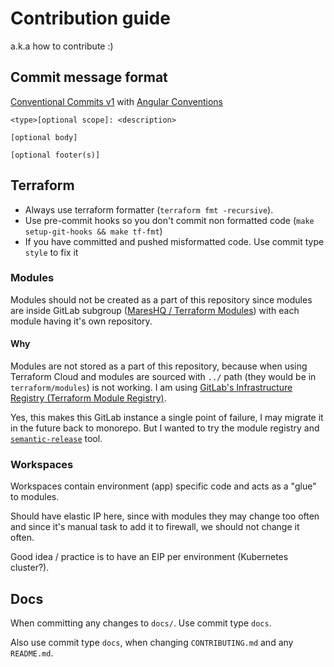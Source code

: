 # Contribution guide

a.k.a how to contribute :)

## Commit message format

[Conventional Commits v1](https://www.conventionalcommits.org/en/v1.0.0/#specification) with [Angular Conventions](https://github.com/angular/angular/blob/22b96b9/CONTRIBUTING.md#-commit-message-guidelines)


```
<type>[optional scope]: <description>

[optional body]

[optional footer(s)]
```

## Terraform

- Always use terraform formatter (`terraform fmt -recursive`).
- Use pre-commit hooks so you don't commit non formatted code (`make setup-git-hooks && make tf-fmt`)
- If you have committed and pushed misformatted code. Use commit type `style` to fix it

### Modules

Modules should not be created as a part of this repository since modules are inside GitLab subgroup ([MaresHQ / Terraform Modules](https://gitlab.mareshq.com/mareshq/terraform-modules)) with each module having it's own repository.

#### Why

Modules are not stored as a part of this repository, because when using Terraform Cloud and modules are sourced with `../` path (they would be in `terraform/modules`) is not working.
I am using [GitLab's Infrastructure Registry (Terraform Module Registry)](https://gitlab.mareshq.com/help/user/packages/terraform_module_registry/index.md).


Yes, this makes this GitLab instance a single point of failure, I may migrate it in the future back to monorepo. But I wanted to try the module registry and [`semantic-release`](https://semantic-release.gitbook.io/semantic-release/) tool.

### Workspaces

Workspaces contain environment (app) specific code and acts as a "glue" to modules.

Should have elastic IP here, since with modules they may change too often and since it's manual task to add it to firewall, we should not change it often.

Good idea / practice is to have an EIP per environment (Kubernetes cluster?).

## Docs

When committing any changes to `docs/`. Use commit type `docs`.

Also use commit type `docs`, when changing `CONTRIBUTING.md` and any `README.md`.
